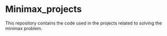 # Minimax_projects
This repository contains the code used in the projects related to solving the minimax problem.
